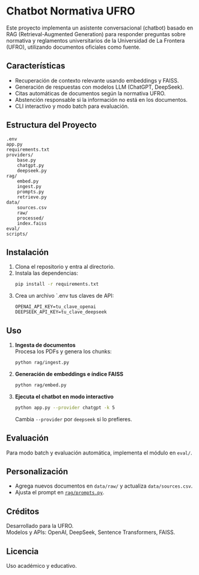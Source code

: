 # Chatbot Normativa UFRO

Este proyecto implementa un asistente conversacional (chatbot) basado en RAG (Retrieval-Augmented Generation) para responder preguntas sobre normativa y reglamentos universitarios de la Universidad de La Frontera (UFRO), utilizando documentos oficiales como fuente.

## Características

- Recuperación de contexto relevante usando embeddings y FAISS.
- Generación de respuestas con modelos LLM (ChatGPT, DeepSeek).
- Citas automáticas de documentos según la normativa UFRO.
- Abstención responsable si la información no está en los documentos.
- CLI interactivo y modo batch para evaluación.

## Estructura del Proyecto

```
.env
app.py
requirements.txt
providers/
    base.py
    chatgpt.py
    deepseek.py
rag/
    embed.py
    ingest.py
    prompts.py
    retrieve.py
data/
    sources.csv
    raw/
    processed/
    index.faiss
eval/
scripts/
```

## Instalación

1. Clona el repositorio y entra al directorio.
2. Instala las dependencias:
   ```sh
   pip install -r requirements.txt
   ```
3. Crea un archivo `.env tus claves de API:
   ```
   OPENAI_API_KEY=tu_clave_openai
   DEEPSEEK_API_KEY=tu_clave_deepseek
   ```

## Uso

1. **Ingesta de documentos**  
   Procesa los PDFs y genera los chunks:
   ```sh
   python rag/ingest.py
   ```

2. **Generación de embeddings e índice FAISS**  
   ```sh
   python rag/embed.py
   ```

3. **Ejecuta el chatbot en modo interactivo**  
   ```sh
   python app.py --provider chatgpt -k 5
   ```
   Cambia `--provider` por `deepseek` si lo prefieres.

## Evaluación

Para modo batch y evaluación automática, implementa el módulo en `eval/`.

## Personalización

- Agrega nuevos documentos en `data/raw/` y actualiza `data/sources.csv`.
- Ajusta el prompt en [`rag/prompts.py`](rag/prompts.py).

## Créditos

Desarrollado para la UFRO.  
Modelos y APIs: OpenAI, DeepSeek, Sentence Transformers, FAISS.

## Licencia

Uso académico y educativo.
